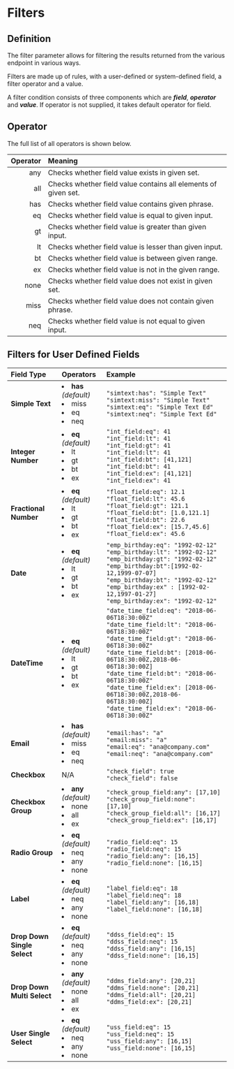 # Filters

## Definition 

The filter parameter allows for filtering the results returned from the various endpoint in various ways.

Filters are made up of rules, with a user-defined or system-defined field, a filter operator and a value.

A filter condition consists of three components which are **_field_**, **_operator_** and **_value_**. If operator is not supplied, it takes default operator for field.

## Operator

The full list of all operators is shown below.


| Operator | Meaning  
| -: |:-  |
| any | Checks whether field value exists in given set. |
| all | Checks whether field value contains all elements of given set. |
| has | Checks whether field value contains given phrase. |
| eq  | Checks whether field value is equal to given input. |
| gt  | Checks whether field value is greater than given input. |
| lt | Checks whether field value is lesser than given input. |
| bt | Checks whether field value is between given range. |
| ex | Checks whether field value is not in the given range. |
| none | Checks whether field value does not exist in given set. |
| miss | Checks whether field value does not contain given phrase. |
| neq  | Checks whether field value is not equal to given input. |

## Filters for User Defined Fields

|**Field Type**| **Operators**  | **Example**|
|:--|:--|:--|
|**Simple Text**| <li class="nowrap">**has** *(default)* </li><li>miss</li><li>eq</li><li>neq</li> |`"simtext:has": "Simple Text"` <br>`"simtext:miss": "Simple Text"`<br>`"simtext:eq": "Simple Text Ed"`<br>`"simtext:neq": "Simple Text Ed"`
|**Integer Number**|<li>**eq** *(default)* </li><li>lt </li><li>  gt </li><li> bt </li><li> ex</li> |`"int_field:eq": 41` <br>`"int_field:lt": 41`<br>`"int_field:gt": 41`<br>`"int_field:lt": 41`<br>`"int_field:bt": [41,121]`<br>`"int_field:bt": 41`<br>`"int_field:ex": [41,121]`<br>`"int_field:ex": 41`
|**Fractional Number**|<li>**eq** *(default)* </li><li>lt </li><li>  gt </li><li> bt </li><li> ex</li> |`"float_field:eq": 12.1`<br>`"float_field:lt": 45.6`<br>`"float_field:gt": 121.1`<br>`"float_field:bt": [1.0,121.1]`<br>`"float_field:bt": 22.6`<br>`"float_field:ex": [15.7,45.6]`<br>`"float_field:ex": 45.6`
|**Date**| <li>**eq** *(default)* </li><li>lt </li><li>  gt </li><li> bt </li><li> ex</li> | `"emp_birthday:eq": "1992-02-12"`<br>`"emp_birthday:lt": "1992-02-12"`<br>`"emp_birthday:gt": "1992-02-12"`<br>`"emp_birthday:bt":[1992-02-12,1999-07-07]`<br>`"emp_birthday:bt": "1992-02-12"`<br>`"emp_birthday:ex" : [1992-02-12,1997-01-27]` <br>`"emp_birthday:ex": "1992-02-12"`
|**DateTime**|<li>**eq** *(default)* </li><li>lt </li><li>  gt </li><li> bt </li><li> ex</li> |`"date_time_field:eq": "2018-06-06T18:30:00Z"`<br>`"date_time_field:lt": "2018-06-06T18:30:00Z"`<br>`"date_time_field:gt": "2018-06-06T18:30:00Z"`<br>`"date_time_field:bt": [2018-06-06T18:30:00Z,2018-06-06T18:30:00Z]`<br>`"date_time_field:bt": "2018-06-06T18:30:00Z"`<br>`"date_time_field:ex": [2018-06-06T18:30:00Z,2018-06-06T18:30:00Z]`<br>`"date_time_field:ex": "2018-06-06T18:30:00Z"`
|**Email**|<li>**has** *(default)* </li><li>miss</li><li>eq</li><li>neq</li> |`"email:has": "a"`<br>`"email:miss": "a"`<br>`"email:eq": "ana@company.com"`<br>`"email:neq": "ana@company.com"`
|**Checkbox**| N/A |`"check_field": true`<br>`"check_field": false`
|**Checkbox Group**|<li>**any** *(default)* </li><li>none</li><li>all</li><li>ex</li>|`"check_group_field:any": [17,10]`<br>`"check_group_field:none": [17,10]`<br>`"check_group_field:all": [16,17]`<br>`"check_group_field:ex": [16,17]`
|**Radio Group**| <li>**eq** *(default)* </li><li>neq</li><li>any</li><li>none</li>|`"radio_field:eq": 15`<br>`"radio_field:neq": 15`<br>`"radio_field:any": [16,15]`<br>`"radio_field:none": [16,15]`
|**Label**|<li>**eq** *(default)* </li><li>neq</li><li>any</li><li>none</li> |`"label_field:eq": 18`<br>`"label_field:neq": 18`<br>`"label_field:any": [16,18]`<br>`"label_field:none": [16,18]`
|**Drop Down Single Select**| <li>**eq** *(default)* </li><li>neq</li><li>any</li><li>none</li>|`"ddss_field:eq": 15`<br>`"ddss_field:neq": 15`<br>`"ddss_field:any": [16,15]`<br>`"ddss_field:none": [16,15]`
|**Drop Down Multi Select**| <li>**any** *(default)* </li><li>none</li><li>all</li><li>ex</li></ul>|`"ddms_field:any": [20,21]`<br>`"ddms_field:none": [20,21]`<br>`"ddms_field:all": [20,21]`<br>`"ddms_field:ex": [20,21]`
|**User Single Select**| <li>**eq** *(default)* </li><li>neq</li><li>any</li><li>none</li>|`"uss_field:eq": 15`<br>`"uss_field:neq": 15`<br>`"uss_field:any": [16,15]`<br>`"uss_field:none": [16,15]`